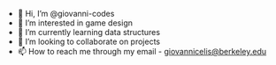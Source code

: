 - 👋 Hi, I’m @giovanni-codes
- 👀 I’m interested in game design
- 🌱 I’m currently learning data structures
- 💞️ I’m looking to collaborate on projects
- 📫 How to reach me through my email - giovannicelis@berkeley.edu

<!---
giovanni-codes/giovanni-codes is a ✨ special ✨ repository because its `README.md` (this file) appears on your GitHub profile.
You can click the Preview link to take a look at your changes.
--->
